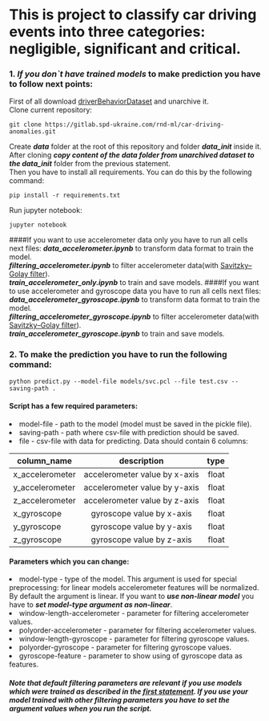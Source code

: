 # This is project to classify car driving events into three categories: negligible, significant and critical.

### 1. *If you don`t have trained models* to make prediction you have to follow next points:
First of all download [driverBehaviorDataset](https://github.com/jair-jr/driverBehaviorDataset) and unarchive it.
<br>Clone current repository:
```
git clone https://gitlab.spd-ukraine.com/rnd-ml/car-driving-anomalies.git
```
Create ***data*** folder at the root of this repository and folder ***data_init*** inside it.
<br>After cloning ***copy content of the data folder from unarchived dataset to the data_init*** folder from the previous statement.
<br>Then you have to install all requirements. You can do this by the following command:
```
pip install -r requirements.txt
```
Run jupyter notebook:
```
jupyter notebook
```
####If you want to use accelerometer data only you have to run all cells next files:
***data_accelerometer.ipynb*** to transform data format to train the model.
<br>***filtering_accelerometer.ipynb*** to filter accelerometer data(with [Savitzky–Golay filter](https://en.wikipedia.org/wiki/Savitzky%E2%80%93Golay_filter)).
<br>***train_accelerometer_only.ipynb*** to train and save models.
####If you want to use accelerometer and gyroscope data you have to run all cells next files:
***data_accelerometer_gyroscope.ipynb*** to transform data format to train the model.
<br>***filtering_accelerometer_gyroscope.ipynb*** to filter accelerometer data(with [Savitzky–Golay filter](https://en.wikipedia.org/wiki/Savitzky%E2%80%93Golay_filter)).
<br>***train_accelerometer_gyroscope.ipynb*** to train and save models.

### 2. To make the prediction you have to run the following command:
```
python predict.py --model-file models/svc.pcl --file test.csv --saving-path .
```
#### Script has a few required parameters:
<li>model-file - path to the model (model must be saved in the pickle file).
<li>saving-path - path where csv-file with prediction should be saved.
<li>file - csv-file with data for predicting. Data should contain 6 columns: 

| column_name     | description                   | type  |
| ----------------|:-----------------------------:| -----:|
| x_accelerometer | accelerometer value by x-axis | float |
| y_accelerometer | accelerometer value by y-axis | float |
| z_accelerometer | accelerometer value by z-axis | float |
| x_gyroscope     | gyroscope value by x-axis     | float |
| y_gyroscope     | gyroscope value by y-axis     | float |
| z_gyroscope     | gyroscope value by z-axis     | float |
  
#### Parameters which you can change:

<li>model-type - type of the model. This argument is used for special preprocessing: for linear models accelerometer features will be normalized. By default the argument is linear. If you want to <b><i>use non-linear model</i></b> you have to <b><i>set model-type argument as non-linear</i></b>.
<li>window-length-accelerometer - parameter for filtering accelerometer values.
<li>polyorder-accelerometer - parameter for filtering accelerometer values.
<li>window-length-gyroscope - parameter for filtering gyroscope values.
<li>polyorder-gyroscope - parameter for filtering gyroscope values.
<li>gyroscope-feature - parameter to show using of gyroscope data as features.

##### Note that default filtering parameters are relevant if you use models which were trained as described in the [first statement](#1-if-you-dont-have-trained-models-to-make-prediction-you-have-to-follow-next-points). If you use your model trained with other filtering parameters you have to set the argument values when you run the script.